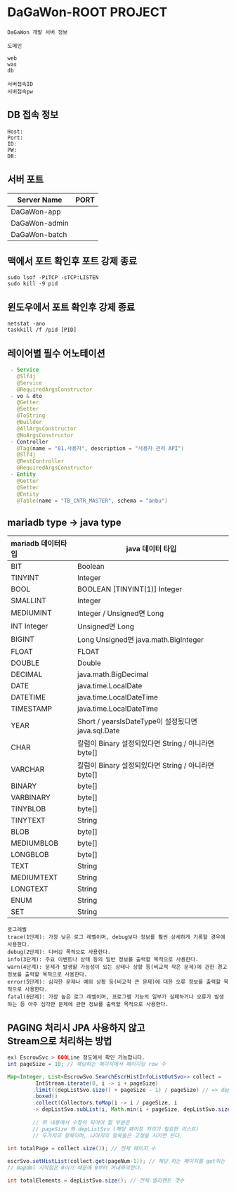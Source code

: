 # DaGaWon-ROOT PROJECT

```Text
DaGaWon 개발 서버 정보

도메인

web
was
db

서버접속ID
서버접속pw
```

## DB 접속 정보

```Text
Host: 
Port: 
ID: 
PW: 
DB: 
```

## 서버 포트

| Server Name | PORT |
|-------------|------|
| DaGaWon-app    |  |
| DaGaWon-admin  |  |
| DaGaWon-batch  |  |

## 맥에서 포트 확인후 포트 강제 종료

```shell
sudo lsof -PiTCP -sTCP:LISTEN  
sudo kill -9 pid
```

## 윈도우에서 포트 확인후 강제 종료

```shell
netstat -ano 
taskkill /f /pid [PID]
```

## 레이어별 필수 어노테이션

```Java
 - Service   
   @Slf4j  
   @Service  
   @RequiredArgsConstructor  
 - vo & dto  
   @Getter
   @Setter  
   @ToString  
   @Builder  
   @AllArgsConstructor  
   @NoArgsConstructor  
 - Controller  
   @Tag(name = "01.사용자", description = "사용자 관리 API")  
   @Slf4j  
   @RestController  
   @RequiredArgsConstructor  
 - Entity  
   @Getter  
   @Setter  
   @Entity  
   @Table(name = "TB_CNTR_MASTER", schema = "anbu")  
```

## mariadb type -> java type

| mariadb 데이터타입 | 	java 데이터 타입                                 |
|:--------------|----------------------------------------------|
| BIT	          | Boolean                                      |
| TINYINT	      | Integer                                      |
| BOOL          | BOOLEAN [TINYINT(1)]	Integer                 |
| SMALLINT	     | Integer                                      |
| MEDIUMINT	    | Integer  / Unsigned면 Long                    |
| INT	Integer   | Unsigned면 Long                               |
| BIGINT	       | Long  Unsigned면 java.math.BigInteger         |
| FLOAT	        | FLOAT                                        |
| DOUBLE	       | Double                                       |
| DECIMAL	      | java.math.BigDecimal                         |
| DATE	         | java.time.LocalDate                          |
| DATETIME	     | java.time.LocalDateTime                      |
| TIMESTAMP	    | java.time.LocalDateTime                      |
| YEAR	         | Short / yearslsDateType이 설정됬다면 java.sql.Date |
| CHAR	         | 칼럼이 Binary 설정되있다면 String / 아니라면 byte[]       |
| VARCHAR	      | 칼럼이 Binary 설정되있다면 String / 아니라면 byte[]       |
| BINARY	       | byte[]                                       |
| VARBINARY	    | byte[]                                       |
| TINYBLOB	     | byte[]                                       |
| TINYTEXT	     | String                                       |
| BLOB	         | byte[]                                       |
| MEDIUMBLOB	   | byte[]                                       |
| LONGBLOB	     | byte[]                                       |
| TEXT	         | String                                       |
| MEDIUMTEXT	   | String                                       |
| LONGTEXT	     | String                                       |
| ENUM	         | String                                       |
| SET	          | String                                       |


```Text
로그레벨
trace(1단계): 가장 낮은 로그 레벨이며, debug보다 정보를 훨씬 상세하게 기록할 경우에 사용한다.
debug(2단계): 디버깅 목적으로 사용한다.
info(3단계): 주요 이벤트나 상태 등의 일반 정보를 출력할 목적으로 사용한다.
warn(4단계): 문제가 발생할 가능성이 있는 상태나 상황 등(비교적 작은 문제)에 관한 경고 정보를 출력할 목적으로 사용한다.
error(5단계): 심각한 문제나 예외 상황 등(비교적 큰 문제)에 대한 오류 정보를 출력할 목적으로 사용한다.
fatal(6단계): 가장 높은 로그 레벨이며, 프로그램 기능의 일부가 실패하거나 오류가 발생하는 등 아주 심각한 문제에 관한 정보를 출력할 목적으로 사용한다.
```

## PAGING 처리시 JPA 사용하지 않고 </br> Stream으로 처리하는 방법

```Java
ex) EscrowSvc > 600Line 정도에서 확인 가능합니다.
int pageSize = 10; // 해당하는 페이지에서 페이지당 row 수

Map<Integer, List<EscrowSvo.SearchEscrHistInfoListOutSvo>> collect = 
         IntStream.iterate(0, i -> i + pageSize)
        .limit((depListSvo.size() + pageSize - 1) / pageSize) // => depListSvo 해당하는 페이징 처리를 할 리스트 
        .boxed()
        .collect(Collectors.toMap(i -> i / pageSize, i 
        -> depListSvo.subList(i, Math.min(i + pageSize, depListSvo.size())))); // => depListSvo 해당하는 페이징 처리를 할 리스트
        
        // 위 내용에서 수정이 되어야 할 부분은
        // pageSize 와 depListSvo (해당 페이징 처리가 필요한 리스트)
        // 두가지의 항목이며, 나머지의 항목들은 고정을 시키면 된다.
        
int totalPage = collect.size()); // 전체 페이지 수

escrSvo.setHistList(collect.get(pageNum-1)); // 해당 하는 페이지를 get하는 방법
// mapdml 시작점은 0이기 때문에 0부터 꺼내와야한다.

int totalElements = depListSvo.size(); // 전체 엘리멘트 갯수
```
